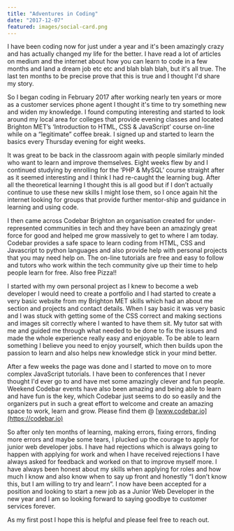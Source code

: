 ```yaml
---
title: "Adventures in Coding"
date: "2017-12-07"
featured: images/social-card.png
---
```


I have been coding now for just under a year and it's been amazingly crazy and has actually changed my life for the better. I have read a lot of articles on medium and the internet about how you can learn to code in a few months and land a dream job etc etc and blah blah blah, but it's all true. The last ten months to be precise prove that this is true and I thought I'd share my story.

So I began coding in February 2017 after working nearly ten years or more as a customer services phone agent I thought it's time to try something new and widen my knowledge. I found computing interesting and started to look around my local area for colleges that provide evening classes and located Brighton MET’s ‘Introduction to HTML, CSS & JavaScript’ course on-line while on a “legitimate” coffee break. I signed up and started to learn the basics every Thursday evening for eight weeks.

It was great to be back in the classroom again with people similarly minded who want to learn and improve themselves. Eight weeks flew by and I continued studying by enrolling for the ‘PHP & MySQL’ course straight after as it seemed interesting and I think I had re-caught the learning bug. After all the theoretical learning I thought this is all good but if I don’t actually continue to use these new skills I might lose them, so I once again hit the internet looking for groups that provide further mentor-ship and guidance in learning and using code.

I then came across Codebar Brighton an organisation created for under-represented communities in tech and they have been an amazingly great force for good and helped me grow massively to get to where I am today. Codebar provides a safe space to learn coding from HTML, CSS and Javascript to python languages and also provide help with personal projects that you may need help on. The on-line tutorials are free and easy to follow and tutors who work within the tech community give up their time to help people learn for free. Also free Pizza!!

I started with my own personal project as I knew to become a web developer I would need to create a portfolio and I had started to create a very basic website from my Brighton MET skills which had an about me section and projects and contact details. When I say basic it was very basic and I was stuck with getting some of the CSS correct and making sections and images sit correctly where I wanted to have them sit. My tutor sat with me and guided me through what needed to be done to fix the issues and made the whole experience really easy and enjoyable. To be able to learn something I believe you need to enjoy yourself, which then builds upon the passion to learn and also helps new knowledge stick in your mind better.

After a few weeks the page was done and I started to move on to more complex JavaScript tutorials. I have been to conferences that I never thought I'd ever go to and have met some amazingly clever and fun people. Weekend Codebar events have also been amazing and being able to learn and have fun is the key, which Codebar just seems to do so easily and the organizers put in such a great effort to welcome and create an amazing space to work, learn and grow. Please find them @ [www.codebar.io](https://codebar.io)

So after only ten months of learning, making errors, fixing errors, finding more errors and maybe some tears, I plucked up the courage to apply for junior web developer jobs. I have had rejections which is always going to happen with applying for work and when I have received rejections I have always asked for feedback and worked on that to improve myself more. I have always been honest about my skills when applying for roles and how much I know and also know when to say up front and honestly “I don’t know this, but I am willing to try and learn”. I now have been accepted for a position and looking to start a new job as a Junior Web Developer in the new year and I am so looking forward to saying goodbye to customer services forever.

As my first post I hope this is helpful and please feel free to reach out.
